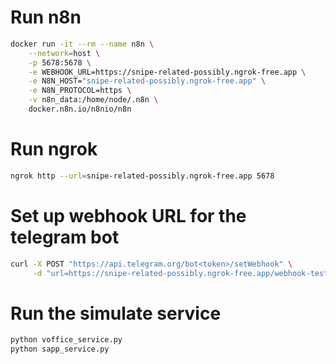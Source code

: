 # Run n8n
```bash
docker run -it --rm --name n8n \
	--network=host \
	-p 5678:5678 \
	-e WEBHOOK_URL=https://snipe-related-possibly.ngrok-free.app \
	-e N8N_HOST="snipe-related-possibly.ngrok-free.app" \
	-e N8N_PROTOCOL=https \
	-v n8n_data:/home/node/.n8n \
	docker.n8n.io/n8nio/n8n
```

# Run ngrok
```bash
ngrok http --url=snipe-related-possibly.ngrok-free.app 5678
```
# Set up webhook URL for the telegram bot
```bash
curl -X POST "https://api.telegram.org/bot<token>/setWebhook" \
     -d "url=https://snipe-related-possibly.ngrok-free.app/webhook-test/1400e110-bcce-4de7-9c6f-9d74479b12c3/webhook"
```
# Run the simulate service
```bash
python voffice_service.py
python sapp_service.py
```
